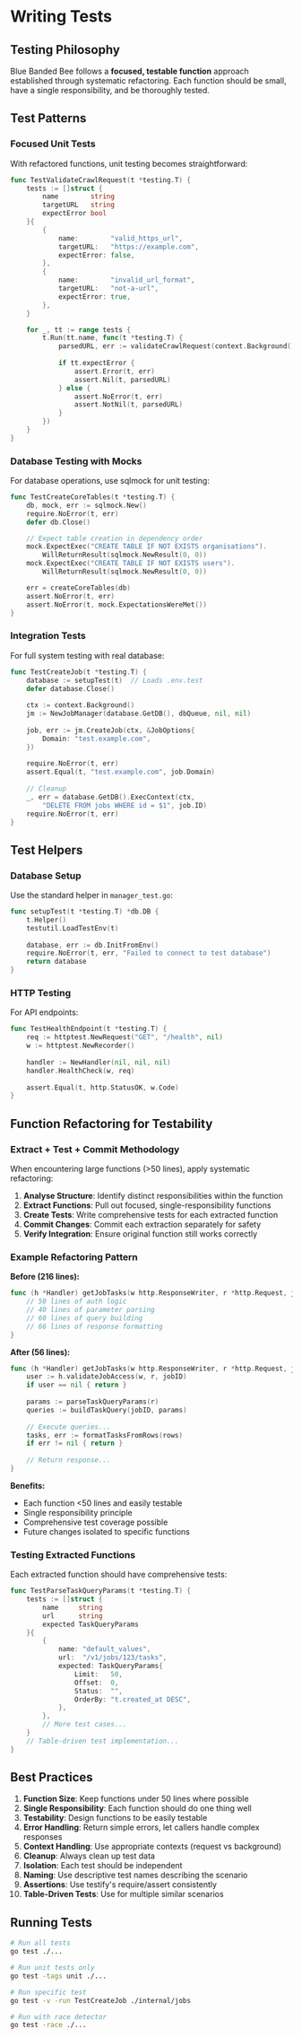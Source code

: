 # Writing Tests

## Testing Philosophy

Blue Banded Bee follows a **focused, testable function** approach established through systematic refactoring. Each function should be small, have a single responsibility, and be thoroughly tested.

## Test Patterns

### Focused Unit Tests

With refactored functions, unit testing becomes straightforward:

```go
func TestValidateCrawlRequest(t *testing.T) {
    tests := []struct {
        name        string
        targetURL   string
        expectError bool
    }{
        {
            name:        "valid_https_url",
            targetURL:   "https://example.com",
            expectError: false,
        },
        {
            name:        "invalid_url_format",
            targetURL:   "not-a-url",
            expectError: true,
        },
    }

    for _, tt := range tests {
        t.Run(tt.name, func(t *testing.T) {
            parsedURL, err := validateCrawlRequest(context.Background(), tt.targetURL)
            
            if tt.expectError {
                assert.Error(t, err)
                assert.Nil(t, parsedURL)
            } else {
                assert.NoError(t, err)
                assert.NotNil(t, parsedURL)
            }
        })
    }
}
```

### Database Testing with Mocks

For database operations, use sqlmock for unit testing:

```go
func TestCreateCoreTables(t *testing.T) {
    db, mock, err := sqlmock.New()
    require.NoError(t, err)
    defer db.Close()

    // Expect table creation in dependency order
    mock.ExpectExec("CREATE TABLE IF NOT EXISTS organisations").
        WillReturnResult(sqlmock.NewResult(0, 0))
    mock.ExpectExec("CREATE TABLE IF NOT EXISTS users").
        WillReturnResult(sqlmock.NewResult(0, 0))

    err = createCoreTables(db)
    assert.NoError(t, err)
    assert.NoError(t, mock.ExpectationsWereMet())
}
```

### Integration Tests

For full system testing with real database:

```go
func TestCreateJob(t *testing.T) {
    database := setupTest(t)  // Loads .env.test
    defer database.Close()
    
    ctx := context.Background()
    jm := NewJobManager(database.GetDB(), dbQueue, nil, nil)
    
    job, err := jm.CreateJob(ctx, &JobOptions{
        Domain: "test.example.com",
    })
    
    require.NoError(t, err)
    assert.Equal(t, "test.example.com", job.Domain)
    
    // Cleanup
    _, err = database.GetDB().ExecContext(ctx, 
        "DELETE FROM jobs WHERE id = $1", job.ID)
    require.NoError(t, err)
}
```

## Test Helpers

### Database Setup

Use the standard helper in `manager_test.go`:

```go
func setupTest(t *testing.T) *db.DB {
    t.Helper()
    testutil.LoadTestEnv(t)
    
    database, err := db.InitFromEnv()
    require.NoError(t, err, "Failed to connect to test database")
    return database
}
```

### HTTP Testing

For API endpoints:

```go
func TestHealthEndpoint(t *testing.T) {
    req := httptest.NewRequest("GET", "/health", nil)
    w := httptest.NewRecorder()
    
    handler := NewHandler(nil, nil, nil)
    handler.HealthCheck(w, req)
    
    assert.Equal(t, http.StatusOK, w.Code)
}
```

## Function Refactoring for Testability

### Extract + Test + Commit Methodology

When encountering large functions (>50 lines), apply systematic refactoring:

1. **Analyse Structure**: Identify distinct responsibilities within the function
2. **Extract Functions**: Pull out focused, single-responsibility functions  
3. **Create Tests**: Write comprehensive tests for each extracted function
4. **Commit Changes**: Commit each extraction separately for safety
5. **Verify Integration**: Ensure original function still works correctly

### Example Refactoring Pattern

**Before (216 lines):**
```go
func (h *Handler) getJobTasks(w http.ResponseWriter, r *http.Request, jobID string) {
    // 50 lines of auth logic
    // 40 lines of parameter parsing  
    // 60 lines of query building
    // 66 lines of response formatting
}
```

**After (56 lines):**
```go
func (h *Handler) getJobTasks(w http.ResponseWriter, r *http.Request, jobID string) {
    user := h.validateJobAccess(w, r, jobID)
    if user == nil { return }
    
    params := parseTaskQueryParams(r)
    queries := buildTaskQuery(jobID, params)
    
    // Execute queries...
    tasks, err := formatTasksFromRows(rows)
    if err != nil { return }
    
    // Return response...
}
```

**Benefits:**
- Each function <50 lines and easily testable
- Single responsibility principle
- Comprehensive test coverage possible
- Future changes isolated to specific functions

### Testing Extracted Functions

Each extracted function should have comprehensive tests:

```go
func TestParseTaskQueryParams(t *testing.T) {
    tests := []struct {
        name     string
        url      string
        expected TaskQueryParams
    }{
        {
            name: "default_values",
            url:  "/v1/jobs/123/tasks",
            expected: TaskQueryParams{
                Limit:   50,
                Offset:  0,
                Status:  "",
                OrderBy: "t.created_at DESC",
            },
        },
        // More test cases...
    }
    // Table-driven test implementation...
}
```

## Best Practices

1. **Function Size**: Keep functions under 50 lines where possible
2. **Single Responsibility**: Each function should do one thing well
3. **Testability**: Design functions to be easily testable
4. **Error Handling**: Return simple errors, let callers handle complex responses
5. **Context Handling**: Use appropriate contexts (request vs background)
6. **Cleanup**: Always clean up test data
7. **Isolation**: Each test should be independent
8. **Naming**: Use descriptive test names describing the scenario
9. **Assertions**: Use testify's require/assert consistently
10. **Table-Driven Tests**: Use for multiple similar scenarios

## Running Tests

```bash
# Run all tests
go test ./...

# Run unit tests only
go test -tags unit ./...

# Run specific test
go test -v -run TestCreateJob ./internal/jobs

# Run with race detector
go test -race ./...
```